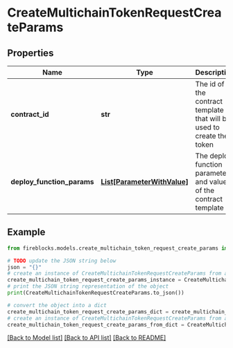 # CreateMultichainTokenRequestCreateParams


## Properties

Name | Type | Description | Notes
------------ | ------------- | ------------- | -------------
**contract_id** | **str** | The id of the contract template that will be used to create the token | 
**deploy_function_params** | [**List[ParameterWithValue]**](ParameterWithValue.md) | The deploy function parameters and values of the contract template | [optional] 

## Example

```python
from fireblocks.models.create_multichain_token_request_create_params import CreateMultichainTokenRequestCreateParams

# TODO update the JSON string below
json = "{}"
# create an instance of CreateMultichainTokenRequestCreateParams from a JSON string
create_multichain_token_request_create_params_instance = CreateMultichainTokenRequestCreateParams.from_json(json)
# print the JSON string representation of the object
print(CreateMultichainTokenRequestCreateParams.to_json())

# convert the object into a dict
create_multichain_token_request_create_params_dict = create_multichain_token_request_create_params_instance.to_dict()
# create an instance of CreateMultichainTokenRequestCreateParams from a dict
create_multichain_token_request_create_params_from_dict = CreateMultichainTokenRequestCreateParams.from_dict(create_multichain_token_request_create_params_dict)
```
[[Back to Model list]](../README.md#documentation-for-models) [[Back to API list]](../README.md#documentation-for-api-endpoints) [[Back to README]](../README.md)


